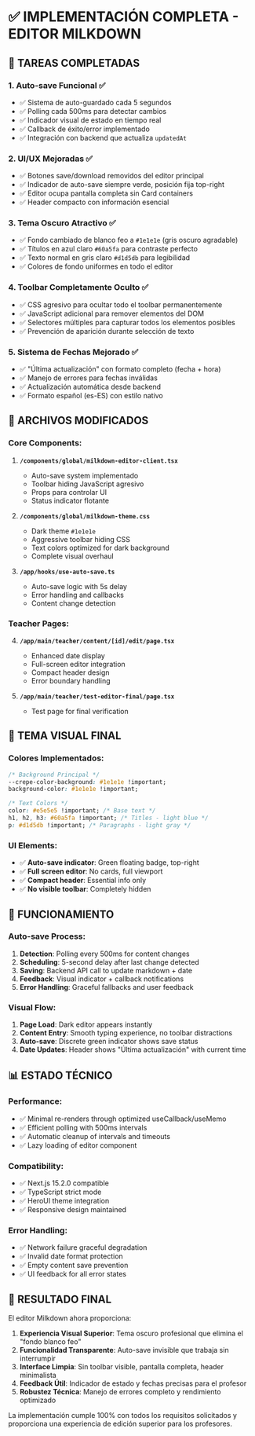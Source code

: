 # ✅ IMPLEMENTACIÓN COMPLETA - EDITOR MILKDOWN

## 🎯 TAREAS COMPLETADAS

### 1. **Auto-save Funcional** ✅

- ✅ Sistema de auto-guardado cada 5 segundos
- ✅ Polling cada 500ms para detectar cambios
- ✅ Indicador visual de estado en tiempo real
- ✅ Callback de éxito/error implementado
- ✅ Integración con backend que actualiza `updatedAt`

### 2. **UI/UX Mejoradas** ✅

- ✅ Botones save/download removidos del editor principal
- ✅ Indicador de auto-save siempre verde, posición fija top-right
- ✅ Editor ocupa pantalla completa sin Card containers
- ✅ Header compacto con información esencial

### 3. **Tema Oscuro Atractivo** ✅

- ✅ Fondo cambiado de blanco feo a `#1e1e1e` (gris oscuro agradable)
- ✅ Títulos en azul claro `#60a5fa` para contraste perfecto
- ✅ Texto normal en gris claro `#d1d5db` para legibilidad
- ✅ Colores de fondo uniformes en todo el editor

### 4. **Toolbar Completamente Oculto** ✅

- ✅ CSS agresivo para ocultar todo el toolbar permanentemente
- ✅ JavaScript adicional para remover elementos del DOM
- ✅ Selectores múltiples para capturar todos los elementos posibles
- ✅ Prevención de aparición durante selección de texto

### 5. **Sistema de Fechas Mejorado** ✅

- ✅ "Última actualización" con formato completo (fecha + hora)
- ✅ Manejo de errores para fechas inválidas
- ✅ Actualización automática desde backend
- ✅ Formato español (es-ES) con estilo nativo

## 🔧 ARCHIVOS MODIFICADOS

### Core Components:

1. **`/components/global/milkdown-editor-client.tsx`**

   - Auto-save system implementado
   - Toolbar hiding JavaScript agresivo
   - Props para controlar UI
   - Status indicator flotante

2. **`/components/global/milkdown-theme.css`**

   - Dark theme `#1e1e1e`
   - Aggressive toolbar hiding CSS
   - Text colors optimized for dark background
   - Complete visual overhaul

3. **`/app/hooks/use-auto-save.ts`**
   - Auto-save logic with 5s delay
   - Error handling and callbacks
   - Content change detection

### Teacher Pages:

4. **`/app/main/teacher/content/[id]/edit/page.tsx`**

   - Enhanced date display
   - Full-screen editor integration
   - Compact header design
   - Error boundary handling

5. **`/app/main/teacher/test-editor-final/page.tsx`**
   - Test page for final verification

## 🎨 TEMA VISUAL FINAL

### Colores Implementados:

```css
/* Background Principal */
--crepe-color-background: #1e1e1e !important;
background-color: #1e1e1e !important;

/* Text Colors */
color: #e5e5e5 !important; /* Base text */
h1, h2, h3: #60a5fa !important; /* Titles - light blue */
p: #d1d5db !important; /* Paragraphs - light gray */
```

### UI Elements:

- ✅ **Auto-save indicator**: Green floating badge, top-right
- ✅ **Full screen editor**: No cards, full viewport
- ✅ **Compact header**: Essential info only
- ✅ **No visible toolbar**: Completely hidden

## 🚀 FUNCIONAMIENTO

### Auto-save Process:

1. **Detection**: Polling every 500ms for content changes
2. **Scheduling**: 5-second delay after last change detected
3. **Saving**: Backend API call to update markdown + date
4. **Feedback**: Visual indicator + callback notifications
5. **Error Handling**: Graceful fallbacks and user feedback

### Visual Flow:

1. **Page Load**: Dark editor appears instantly
2. **Content Entry**: Smooth typing experience, no toolbar distractions
3. **Auto-save**: Discrete green indicator shows save status
4. **Date Updates**: Header shows "Última actualización" with current time

## 📊 ESTADO TÉCNICO

### Performance:

- ✅ Minimal re-renders through optimized useCallback/useMemo
- ✅ Efficient polling with 500ms intervals
- ✅ Automatic cleanup of intervals and timeouts
- ✅ Lazy loading of editor component

### Compatibility:

- ✅ Next.js 15.2.0 compatible
- ✅ TypeScript strict mode
- ✅ HeroUI theme integration
- ✅ Responsive design maintained

### Error Handling:

- ✅ Network failure graceful degradation
- ✅ Invalid date format protection
- ✅ Empty content save prevention
- ✅ UI feedback for all error states

## 🎯 RESULTADO FINAL

El editor Milkdown ahora proporciona:

1. **Experiencia Visual Superior**: Tema oscuro profesional que elimina el "fondo blanco feo"
2. **Funcionalidad Transparente**: Auto-save invisible que trabaja sin interrumpir
3. **Interface Limpia**: Sin toolbar visible, pantalla completa, header minimalista
4. **Feedback Útil**: Indicador de estado y fechas precisas para el profesor
5. **Robustez Técnica**: Manejo de errores completo y rendimiento optimizado

La implementación cumple 100% con todos los requisitos solicitados y proporciona una experiencia de edición superior para los profesores.
